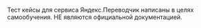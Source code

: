 Тест кейсы для сервиса Яндекс.Переводчик написаны в целях самообучения. 
НЕ являются официальной документацией.
